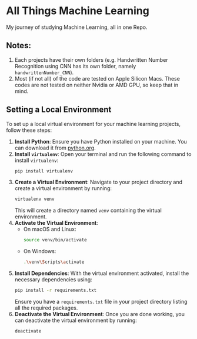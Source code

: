 # All Things Machine Learning
My journey of studying Machine Learning, all in one Repo.

## Notes:
1. Each projects have their own folders (e.g. Handwritten Number Recognition using CNN has its own folder, namely `handwrittenNumber_CNN`).
2. Most (if not all) of the code are tested on Apple Silicon Macs. These codes are not tested on neither Nvidia or AMD GPU, so keep that in mind.

## Setting a Local Environment
To set up a local virtual environment for your machine learning projects, follow these steps:
1. **Install Python**: Ensure you have Python installed on your machine. You can download it from [python.org](https://www.python.org/).
2. **Install `virtualenv`**: Open your terminal and run the following command to install `virtualenv`:
    ```sh
    pip install virtualenv
    ```
3. **Create a Virtual Environment**: Navigate to your project directory and create a virtual environment by running:
    ```sh
    virtualenv venv
    ```
    This will create a directory named `venv` containing the virtual environment.
4. **Activate the Virtual Environment**:
    - On macOS and Linux:
        ```sh
        source venv/bin/activate
        ```
    - On Windows:
        ```sh
        .\venv\Scripts\activate
        ```
5. **Install Dependencies**: With the virtual environment activated, install the necessary dependencies using:
    ```sh
    pip install -r requirements.txt
    ```
    Ensure you have a `requirements.txt` file in your project directory listing all the required packages.
6. **Deactivate the Virtual Environment**: Once you are done working, you can deactivate the virtual environment by running:
    ```sh
    deactivate
    ```
